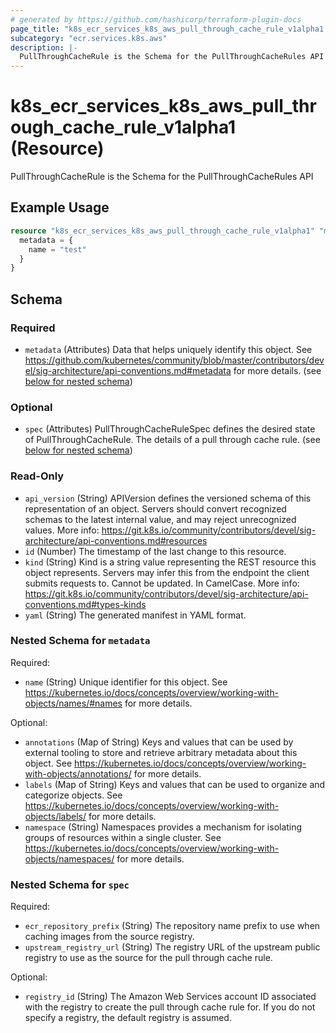 ```yaml
---
# generated by https://github.com/hashicorp/terraform-plugin-docs
page_title: "k8s_ecr_services_k8s_aws_pull_through_cache_rule_v1alpha1 Resource - terraform-provider-k8s"
subcategory: "ecr.services.k8s.aws"
description: |-
  PullThroughCacheRule is the Schema for the PullThroughCacheRules API
---
```


# k8s_ecr_services_k8s_aws_pull_through_cache_rule_v1alpha1 (Resource)

PullThroughCacheRule is the Schema for the PullThroughCacheRules API

## Example Usage

```terraform
resource "k8s_ecr_services_k8s_aws_pull_through_cache_rule_v1alpha1" "minimal" {
  metadata = {
    name = "test"
  }
}
```

<!-- schema generated by tfplugindocs -->
## Schema

### Required

- `metadata` (Attributes) Data that helps uniquely identify this object. See https://github.com/kubernetes/community/blob/master/contributors/devel/sig-architecture/api-conventions.md#metadata for more details. (see [below for nested schema](#nestedatt--metadata))

### Optional

- `spec` (Attributes) PullThroughCacheRuleSpec defines the desired state of PullThroughCacheRule.  The details of a pull through cache rule. (see [below for nested schema](#nestedatt--spec))

### Read-Only

- `api_version` (String) APIVersion defines the versioned schema of this representation of an object. Servers should convert recognized schemas to the latest internal value, and may reject unrecognized values. More info: https://git.k8s.io/community/contributors/devel/sig-architecture/api-conventions.md#resources
- `id` (Number) The timestamp of the last change to this resource.
- `kind` (String) Kind is a string value representing the REST resource this object represents. Servers may infer this from the endpoint the client submits requests to. Cannot be updated. In CamelCase. More info: https://git.k8s.io/community/contributors/devel/sig-architecture/api-conventions.md#types-kinds
- `yaml` (String) The generated manifest in YAML format.

<a id="nestedatt--metadata"></a>
### Nested Schema for `metadata`

Required:

- `name` (String) Unique identifier for this object. See https://kubernetes.io/docs/concepts/overview/working-with-objects/names/#names for more details.

Optional:

- `annotations` (Map of String) Keys and values that can be used by external tooling to store and retrieve arbitrary metadata about this object. See https://kubernetes.io/docs/concepts/overview/working-with-objects/annotations/ for more details.
- `labels` (Map of String) Keys and values that can be used to organize and categorize objects. See https://kubernetes.io/docs/concepts/overview/working-with-objects/labels/ for more details.
- `namespace` (String) Namespaces provides a mechanism for isolating groups of resources within a single cluster. See https://kubernetes.io/docs/concepts/overview/working-with-objects/namespaces/ for more details.


<a id="nestedatt--spec"></a>
### Nested Schema for `spec`

Required:

- `ecr_repository_prefix` (String) The repository name prefix to use when caching images from the source registry.
- `upstream_registry_url` (String) The registry URL of the upstream public registry to use as the source for the pull through cache rule.

Optional:

- `registry_id` (String) The Amazon Web Services account ID associated with the registry to create the pull through cache rule for. If you do not specify a registry, the default registry is assumed.


